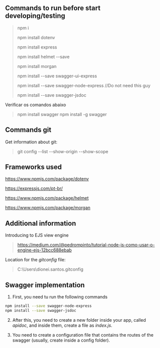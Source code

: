 ## Commands to run before start developing/testing

> npm i
>
> npm install dotenv
>
> npm install express
>
> npm install helmet --save
>
> npm install morgan
>
> npm install --save swagger-ui-express
>
> npm install --save swagger-node-express //Do not need this guy
>
> npm install --save swagger-jsdoc

Verificar os comandos abaixo
> npm install swagger
> npm install -g swagger

## Commands git 

Get information about git:
>git config --list --show-origin --show-scope

## Frameworks used
https://www.npmjs.com/package/dotenv

https://expressjs.com/pt-br/

https://www.npmjs.com/package/helmet

https://www.npmjs.com/package/morgan



## Additional information
Introducing to EJS view engine
>https://medium.com/@pedrompinto/tutorial-node-js-como-usar-o-engine-ejs-12bcc688ebab

Location for the *gitconfig* file:
>C:\Users\dionei.santos\.gitconfig


## Swagger implementation
1. First, you need tu run the following commands
```bash
npm install --save swagger-node-express
npm install --save swagger-jsdoc
```

2. After this, you need to create a new folder inside your app, called *apidoc*, and inside them, create a file as *index.js*.

3. You need to create a configuration file that contains the routes of the swagger (usually, create inside a config folder).

